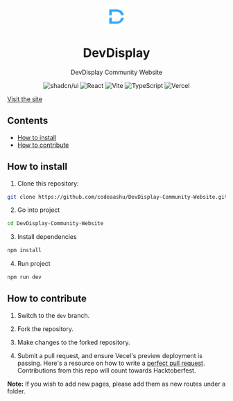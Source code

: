 <div align="center">
  <img src="/public/assets/DevDisplayLOGO/ICON.png" width="50" alt="Enigma Icon">
  <h1>DevDisplay</h1>
  <p>DevDisplay Community Website</p>
  <p>
    <img src="https://img.shields.io/badge/shadcn/ui-000000?style=for-the-badge&logo=shadcn/ui&logoColor=white" alt="shadcn/ui">
    <img src="https://img.shields.io/badge/react-%2320232a.svg?style=for-the-badge&logo=react&logoColor=%2361DAFB" alt="React">
    <img src="https://img.shields.io/badge/vite-%23646CFF.svg?style=for-the-badge&logo=vite&logoColor=white" alt="Vite">
    <img src="https://img.shields.io/badge/typescript-%23007ACC.svg?style=for-the-badge&logo=typescript&logoColor=white" alt="TypeScript">
    <img src="https://img.shields.io/badge/vercel-%23000000.svg?style=for-the-badge&logo=vercel&logoColor=white" alt="Vercel">
  </p>
</div>


<a href="https://www.devdisplay.tech" target="_blank">Visit the site</a>

## Contents
- [How to install](#how-to-install)
- [How to contribute](#how-to-contribute)

## How to install

1. Clone this repository:

```bash
git clone https://github.com/codeaashu/DevDisplay-Community-Website.git
```

2. Go into project

```bash
cd DevDisplay-Community-Website
```

3. Install dependencies

```bash
npm install
```

4. Run project

```bash
npm run dev
```

## How to contribute
1. Switch to the `dev` branch.

2. Fork the repository.

3. Make changes to the forked repository.

4. Submit a pull request, and ensure Vecel's preview deployment is passing. Here's a resource on how to write a <a href="https://github.blog/developer-skills/github/how-to-write-the-perfect-pull-request/" target="_blank">perfect pull request</a>. Contributions from this repo will count towards Hacktoberfest.

**Note:** If you wish to add new pages, please add them as new routes under a folder.  
